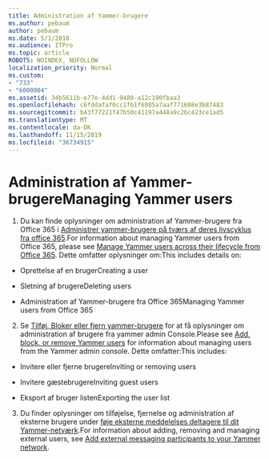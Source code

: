 ```yaml
---
title: Administration af Yammer-brugere
ms.author: pebaum
author: pebaum
ms.date: 5/1/2018
ms.audience: ITPro
ms.topic: article
ROBOTS: NOINDEX, NOFOLLOW
localization_priority: Normal
ms.custom:
- "733"
- "6000004"
ms.assetid: 34b5611b-e77e-4dd1-9480-a12c190fbaa3
ms.openlocfilehash: c6fddafaf0cc1fb1f6985a7aaf771688e3b87483
ms.sourcegitcommit: b43f77221f47b50c41197a448a9c26c423ce1ad5
ms.translationtype: MT
ms.contentlocale: da-DK
ms.lasthandoff: 11/15/2019
ms.locfileid: "36734915"
---
```

# <a name="managing-yammer-users"></a><span data-ttu-id="46170-102">Administration af Yammer-brugere</span><span class="sxs-lookup"><span data-stu-id="46170-102">Managing Yammer users</span></span>

1. <span data-ttu-id="46170-103">Du kan finde oplysninger om administration af Yammer-brugere fra Office 365 i [Administrer yammer-brugere på tværs af deres livscyklus fra office 365](https://docs.microsoft.com/yammer/manage-yammer-users/manage-users-across-their-lifecycle).</span><span class="sxs-lookup"><span data-stu-id="46170-103">For information about managing Yammer users from Office 365, please see [Manage Yammer users across their lifecycle from Office 365](https://docs.microsoft.com/yammer/manage-yammer-users/manage-users-across-their-lifecycle).</span></span> <span data-ttu-id="46170-104">Dette omfatter oplysninger om:</span><span class="sxs-lookup"><span data-stu-id="46170-104">This includes details on:</span></span>

  - <span data-ttu-id="46170-105">Oprettelse af en bruger</span><span class="sxs-lookup"><span data-stu-id="46170-105">Creating a user</span></span>

  - <span data-ttu-id="46170-106">Sletning af brugere</span><span class="sxs-lookup"><span data-stu-id="46170-106">Deleting users</span></span>

  - <span data-ttu-id="46170-107">Administration af Yammer-brugere fra Office 365</span><span class="sxs-lookup"><span data-stu-id="46170-107">Managing Yammer users from Office 365</span></span>

2. <span data-ttu-id="46170-108">Se [Tilføj, Bloker eller fjern yammer-brugere](http://alchemyportal.azurewebsites.net/Rule/ManageYammer%20users%20across%20their%20lifecycle%20from%20Office%20365) for at få oplysninger om administration af brugere fra yammer admin Console.</span><span class="sxs-lookup"><span data-stu-id="46170-108">Please see [Add, block, or remove Yammer users](http://alchemyportal.azurewebsites.net/Rule/ManageYammer%20users%20across%20their%20lifecycle%20from%20Office%20365) for information about managing users from the Yammer admin console.</span></span> <span data-ttu-id="46170-109">Dette omfatter:</span><span class="sxs-lookup"><span data-stu-id="46170-109">This includes:</span></span>

  - <span data-ttu-id="46170-110">Invitere eller fjerne brugere</span><span class="sxs-lookup"><span data-stu-id="46170-110">Inviting or removing users</span></span>

  - <span data-ttu-id="46170-111">Invitere gæstebrugere</span><span class="sxs-lookup"><span data-stu-id="46170-111">Inviting guest users</span></span>

  - <span data-ttu-id="46170-112">Eksport af bruger listen</span><span class="sxs-lookup"><span data-stu-id="46170-112">Exporting the user list</span></span>

3. <span data-ttu-id="46170-113">Du finder oplysninger om tilføjelse, fjernelse og administration af eksterne brugere under [føje eksterne meddelelses deltagere til dit Yammer-netværk](https://docs.microsoft.com/yammer/work-with-external-users/add-external-participants).</span><span class="sxs-lookup"><span data-stu-id="46170-113">For information about adding, removing and managing external users, see [Add external messaging participants to your Yammer network](https://docs.microsoft.com/yammer/work-with-external-users/add-external-participants).</span></span>
